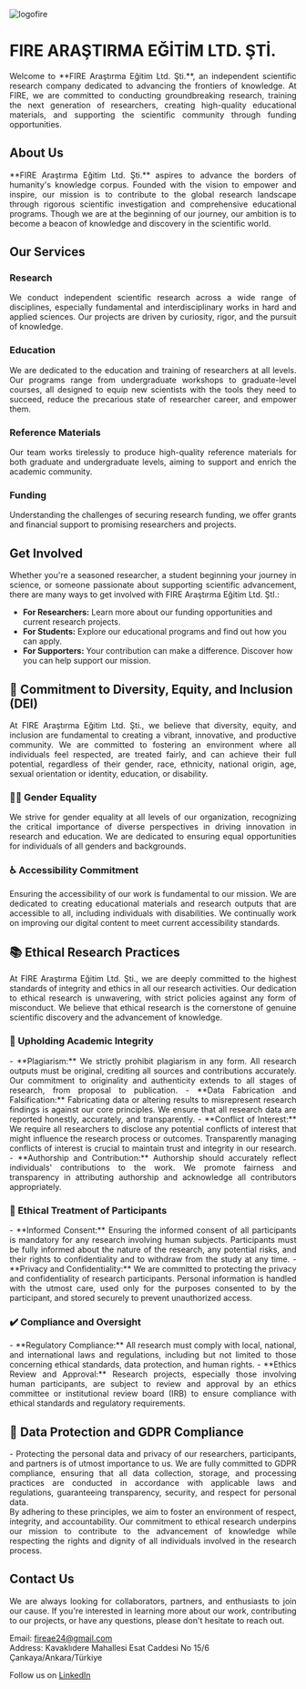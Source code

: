 ![logofire](https://github.com/fire-ae/fire-ae.github.io/assets/162897064/66fa67e8-633e-4ed2-a23e-5fab6beeaa47)

# FIRE ARAŞTIRMA EĞİTİM LTD. ŞTİ.
<div align="justify">
Welcome to **FIRE Araştırma Eğitim Ltd. Şti.**, an independent scientific research company dedicated to advancing the frontiers of knowledge. At FIRE, we are committed to conducting groundbreaking research, training the next generation of researchers, creating high-quality educational materials, and supporting the scientific community through funding opportunities.
</div>

## About Us
<div align="justify">
**FIRE Araştırma Eğitim Ltd. Şti.** aspires to advance the borders of humanity's knowledge corpus. Founded with the vision to empower and inspire, our mission is to contribute to the global research landscape through rigorous scientific investigation and comprehensive educational programs. Though we are at the beginning of our journey, our ambition is to become a beacon of knowledge and discovery in the scientific world.
</div>

## Our Services

### Research
<div align="justify">
We conduct independent scientific research across a wide range of disciplines, especially fundamental and interdisciplinary works in hard and applied sciences. Our projects are driven by curiosity, rigor, and the pursuit of knowledge.
</div>

### Education
<div align="justify">
We are dedicated to the education and training of researchers at all levels. Our programs range from undergraduate workshops to graduate-level courses, all designed to equip new scientists with the tools they need to succeed, reduce the precarious state of researcher career, and empower them.
</div>

### Reference Materials
<div align="justify">
Our team works tirelessly to produce high-quality reference materials for both graduate and undergraduate levels, aiming to support and enrich the academic community.
</div>

### Funding
<div align="justify">
Understanding the challenges of securing research funding, we offer grants and financial support to promising researchers and projects.
</div>

## Get Involved
<div align="justify">
Whether you're a seasoned researcher, a student beginning your journey in science, or someone passionate about supporting scientific advancement, there are many ways to get involved with FIRE Araştırma Eğitim Ltd. ŞtI.:
</div>

- **For Researchers:** Learn more about our funding opportunities and current research projects.
- **For Students:** Explore our educational programs and find out how you can apply.
- **For Supporters:** Your contribution can make a difference. Discover how you can help support our mission.

## 🌈 Commitment to Diversity, Equity, and Inclusion (DEI)
<div align="justify">
At FIRE Araştırma Eğitim Ltd. Şti., we believe that diversity, equity, and inclusion are fundamental to creating a vibrant, innovative, and productive community. We are committed to fostering an environment where all individuals feel respected, are treated fairly, and can achieve their full potential, regardless of their gender, race, ethnicity, national origin, age, sexual orientation or identity, education, or disability.
</div>

### 👩‍🔬 Gender Equality
<div align="justify">
We strive for gender equality at all levels of our organization, recognizing the critical importance of diverse perspectives in driving innovation in research and education. We are dedicated to ensuring equal opportunities for individuals of all genders and backgrounds.
</div>

### ♿ Accessibility Commitment
<div align="justify">
Ensuring the accessibility of our work is fundamental to our mission. We are dedicated to creating educational materials and research outputs that are accessible to all, including individuals with disabilities. We continually work on improving our digital content to meet current accessibility standards.
</div>

## 📚 Ethical Research Practices
<div align="justify">
At FIRE Araştırma Eğitim Ltd. Şti., we are deeply committed to the highest standards of integrity and ethics in all our research activities. Our dedication to ethical research is unwavering, with strict policies against any form of misconduct. We believe that ethical research is the cornerstone of genuine scientific discovery and the advancement of knowledge.
</div>

### 🚫 Upholding Academic Integrity
<div align="justify">
- **Plagiarism:** We strictly prohibit plagiarism in any form. All research outputs must be original, crediting all sources and contributions accurately. Our commitment to originality and authenticity extends to all stages of research, from proposal to publication.
- **Data Fabrication and Falsification:** Fabricating data or altering results to misrepresent research findings is against our core principles. We ensure that all research data are reported honestly, accurately, and transparently.
- **Conflict of Interest:** We require all researchers to disclose any potential conflicts of interest that might influence the research process or outcomes. Transparently managing conflicts of interest is crucial to maintain trust and integrity in our research.
- **Authorship and Contribution:** Authorship should accurately reflect individuals' contributions to the work. We promote fairness and transparency in attributing authorship and acknowledge all contributors appropriately.
</div>

### 🤝 Ethical Treatment of Participants
<div align="justify">
- **Informed Consent:** Ensuring the informed consent of all participants is mandatory for any research involving human subjects. Participants must be fully informed about the nature of the research, any potential risks, and their rights to confidentiality and to withdraw from the study at any time.
- **Privacy and Confidentiality:** We are committed to protecting the privacy and confidentiality of research participants. Personal information is handled with the utmost care, used only for the purposes consented to by the participant, and stored securely to prevent unauthorized access.
</div>

### ✔️ Compliance and Oversight
<div align="justify">
- **Regulatory Compliance:** All research must comply with local, national, and international laws and regulations, including but not limited to those concerning ethical standards, data protection, and human rights.
- **Ethics Review and Approval:** Research projects, especially those involving human participants, are subject to review and approval by an ethics committee or institutional review board (IRB) to ensure compliance with ethical standards and regulatory requirements.
</div>

## 💾 Data Protection and GDPR Compliance
<div align="justify">
- Protecting the personal data and privacy of our researchers, participants, and partners is of utmost importance to us. We are fully committed to GDPR compliance, ensuring that all data collection, storage, and processing practices are conducted in accordance with applicable laws and regulations, guaranteeing transparency, security, and respect for personal data.
</div>

<div align="justify">
By adhering to these principles, we aim to foster an environment of respect, integrity, and accountability. Our commitment to ethical research underpins our mission to contribute to the advancement of knowledge while respecting the rights and dignity of all individuals involved in the research process.
</div>

## Contact Us
<div align="justify">
We are always looking for collaborators, partners, and enthusiasts to join our cause. If you're interested in learning more about our work, contributing to our projects, or have any questions, please don't hesitate to reach out.
</div>

Email: [fireae24@gmail.com](mailto:fireae24@gmail.com)  
Address: Kavaklıdere Mahallesi Esat Caddesi No 15/6 Çankaya/Ankara/Türkiye

Follow us on [LinkedIn](https://www.linkedin.com/company/102201413/) 
